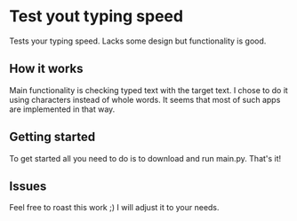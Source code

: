 # Test yout typing speed
Tests your typing speed. Lacks some design but functionality is good.

## How it works
Main functionality is checking typed text with the target text. I chose to do it using characters instead of whole words. It seems that most of such apps are implemented in that way.

## Getting started
To get started all you need to do is to download and run main.py. That's it!

## Issues
Feel free to roast this work ;) I will adjust it to your needs.
